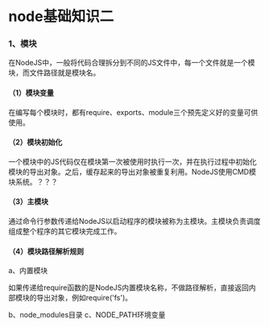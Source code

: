 # node基础知识二

### 1、模块
在NodeJS中，一般将代码合理拆分到不同的JS文件中，每一个文件就是一个模块，而文件路径就是模块名。

#### （1）模块变量
在编写每个模块时，都有require、exports、module三个预先定义好的变量可供使用。

#### （2）模块初始化
一个模块中的JS代码仅在模块第一次被使用时执行一次，并在执行过程中初始化模块的导出对象。之后，缓存起来的导出对象被重复利用。NodeJS使用CMD模块系统。？？？

#### （3）主模块
通过命令行参数传递给NodeJS以启动程序的模块被称为主模块。主模块负责调度组成整个程序的其它模块完成工作。

#### （4）模块路径解析规则

a、内置模块

如果传递给require函数的是NodeJS内置模块名称，不做路径解析，直接返回内部模块的导出对象，例如require('fs')。

b、node_modules目录
c、NODE_PATH环境变量

